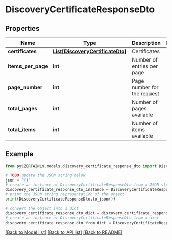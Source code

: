 # DiscoveryCertificateResponseDto


## Properties

Name | Type | Description | Notes
------------ | ------------- | ------------- | -------------
**certificates** | [**List[DiscoveryCertificateDto]**](DiscoveryCertificateDto.md) | Certificates | 
**items_per_page** | **int** | Number of entries per page | 
**page_number** | **int** | Page number for the request | 
**total_pages** | **int** | Number of pages available | 
**total_items** | **int** | Number of items available | 

## Example

```python
from pyCZERTAINLY.models.discovery_certificate_response_dto import DiscoveryCertificateResponseDto

# TODO update the JSON string below
json = "{}"
# create an instance of DiscoveryCertificateResponseDto from a JSON string
discovery_certificate_response_dto_instance = DiscoveryCertificateResponseDto.from_json(json)
# print the JSON string representation of the object
print(DiscoveryCertificateResponseDto.to_json())

# convert the object into a dict
discovery_certificate_response_dto_dict = discovery_certificate_response_dto_instance.to_dict()
# create an instance of DiscoveryCertificateResponseDto from a dict
discovery_certificate_response_dto_from_dict = DiscoveryCertificateResponseDto.from_dict(discovery_certificate_response_dto_dict)
```
[[Back to Model list]](../README.md#documentation-for-models) [[Back to API list]](../README.md#documentation-for-api-endpoints) [[Back to README]](../README.md)


